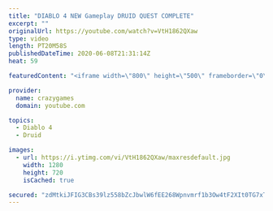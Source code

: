 ```yaml
---
title: "DIABLO 4 NEW Gameplay DRUID QUEST COMPLETE"
excerpt: ""
originalUrl: https://youtube.com/watch?v=VtH1862QXaw
type: video
length: PT20M58S
publishedDateTime: 2020-06-08T21:31:14Z
heat: 59

featuredContent: "<iframe width=\"800\" height=\"500\" frameborder=\"0\" src=\"https://www.youtube.com/embed/VtH1862QXaw\" allow=\"accelerometer; autoplay; encrypted-media; gyroscope; picture-in-picture\" allowfullscreen></iframe>"

provider:
  name: crazygames
  domain: youtube.com

topics:
  - Diablo 4
  - Druid

images:
  - url: https://i.ytimg.com/vi/VtH1862QXaw/maxresdefault.jpg
    width: 1280
    height: 720
    isCached: true

secured: "zdMtkiJFIG3CBs39lz558bZcJbwlW6fEE268Wpnvmrf1b3Ow4tF2XIt0TG7xTQCb7OxdEfuBKa14d7WDQMNXtBrqxzO7NOo3zPykjVfBjjKcsq32jO+Ed0gu7TKJH53JyIurpwokuMRnjr/Js/aoQwAmBowJ5jYRTQDHfhWktPUYIGdjnAeQ+cTb6ZIqzf1XuhfQGofkpm7BLqBd6S+4IcTUGKQBzS1ehfkxEaNGuxRXnABYeHGCbbDUfwAOcqjffD0JTKywu51jyWnumDRmtxBJ0aiLaoiLWC6xTLVpUpjOCl1IZmjvuQokAe9ZVrt3uYkahrGV/SAaVhONH8/lAMwiUHjsJ6IOO7oUCV9h4rpdHgWIKurchv3LXM40851z9fhB9fs7BJ61XhBI42oRt1q8ofIXs4T3tI0q7TAqsv4=;LU8olfadaJyyNXGo6qeRLg=="
---
```


